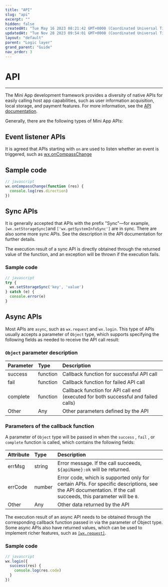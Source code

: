 ```yaml
---
title: "API"
slug: "api"
excerpt: ""
hidden: false
createdAt: "Tue May 16 2023 08:21:42 GMT+0000 (Coordinated Universal Time)"
updatedAt: "Tue Nov 28 2023 09:54:01 GMT+0000 (Coordinated Universal Time)"
layout: "default"
parent: "Logic layer"
grand_parent: "Guide"
nav_order: 3
---
```

# API 
*** 
The Mini App development framework provides a diversity of native APIs for easily calling host app capabilities, such as user information acquisition, local storage, and payment features. For more information, see the [API documentation](../../APIs/basics-api).

Generally, there are the following types of Mini App APIs:

## Event listener APIs

It is agreed that APIs starting with `on` are used to listen whether an event is triggered, such as [wx.onCompassChange](../../APIs/device-api/compass-api#wxoncompasschangefunction-callback)

## Sample code

```javascript
// javascript
wx.onCompassChange(function (res) {
  console.log(res.direction)
})
```

## Sync APIs

It is generally accepted that APIs with the prefix "Sync"—for example, `[wx.setStorageSync]`and `['wx.getSystemInfoSync']` are in sync. There are also some more sync APIs. See the description in the API documentation for further details.

The execution result of a sync API is directly obtained through the returned value of the function, and an exception will be thrown if the execution fails.

### Sample code

```javascript
// javascript
try {
  wx.setStorageSync('key', 'value')
} catch (e) {
  console.error(e)
}
```

## Async APIs

Most APIs are `async`, such as `wx.request` and `wx.login`. This type of APIs usually accepts a parameter of `Object` type, which supports specifying the following fields as needed to receive the API call result:

### `Object` parameter description

| Parameter | Type     | Description                                                                        |
| :-------- | :------- | :--------------------------------------------------------------------------------- |
| success   | function | Callback function for successful API call                                          |
| fail      | function | Callback function for failed API call                                              |
| complete  | function | Callback function for API call end (executed for both successful and failed calls) |
| Other     | Any      | Other parameters defined by the API                                                |

### Parameters of the callback function

A parameter of `Object` type will be passed in when the `success` , `fail` , or `complete` function is called, which contains the following fields:

| Attribute | Type   | Description                                                                                                                                                   |
| :-------- | :----- | :------------------------------------------------------------------------------------------------------------------------------------------------------------ |
| errMsg    | string | Error message. If the call succeeds, `${apiName}:ok` will be returned.                                                                                        |
| errCode   | number | Error code, which is supported only for certain APIs. For specific descriptions, see the API documentation. If the call succeeds, this parameter will be `0`. |
| Other     | Any    | Other data returned by the API                                                                                                                                |

The execution result of an async API needs to be obtained through the corresponding callback function passed in via the parameter of Object type. Some async APIs also have returned values, which can be used to implement richer features, such as [`[wx.request]`](../../APIs/network/request).

### Sample code

```javascript
// javascript
wx.login({
  success(res) {
    console.log(res.code)
  }
})
```
